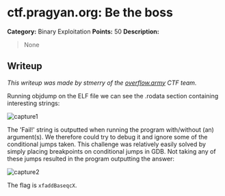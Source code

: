# ctf.pragyan.org: Be the boss

**Category:** Binary Exploitation
**Points:** 50
**Description:**

> None

## Writeup

_This writeup was made by stmerry of the [overflow.army](https://overflow.army/) CTF team._

Running objdump on the ELF file we can see the .rodata section containing interesting strings:

![capture1](https://i.imgur.com/buuFVAl.png)

The 'Fail!' string is outputted when running the program with/without (an) argument(s). We therefore could try to debug it and ignore some of the conditional jumps taken.
This challenge was relatively easily solved by simply placing breakpoints on conditional jumps in GDB. Not taking any of these jumps resulted in the program outputting the answer:

![capture2](https://i.imgur.com/ynzSJ0E.png)

The flag is `xfaddBaseqcX`.
